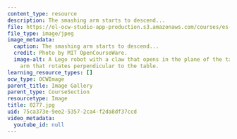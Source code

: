 ```yaml
---
content_type: resource
description: The smashing arm starts to descend...
file: https://ol-ocw-studio-app-production.s3.amazonaws.com/courses/es-293-lego-robotics-spring-2007/75ca373e9ee253572ca4f2da8df37ccd_0277.jpg
file_type: image/jpeg
image_metadata:
  caption: The smashing arm starts to descend...
  credit: Photo by MIT OpenCourseWare.
  image-alt: A Lego robot with a claw that opens in the plane of the table, and an
    arm that rotates perpendicular to the table.
learning_resource_types: []
ocw_type: OCWImage
parent_title: Image Gallery
parent_type: CourseSection
resourcetype: Image
title: 0277.jpg
uid: 75ca373e-9ee2-5357-2ca4-f2da8df37ccd
video_metadata:
  youtube_id: null
---
```

